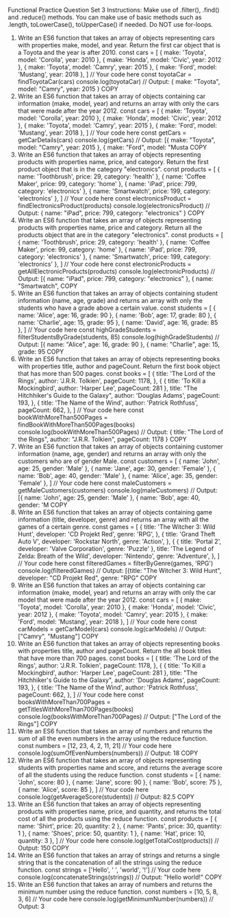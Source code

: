 Functional Practice Question Set 3
Instructions:
Make use of .filter(), .find() and .reduce() methods.
You can make use of basic methods such as .length, toLowerCase(), toUpperCase() if needed.
Do NOT use for-loops.
1. Write an ES6 function that takes an array of objects representing cars with properties make,
model, and year. Return the first car object that is a Toyota and the year is after 2010.
const cars = [
{ make: 'Toyota', model: 'Corolla', year: 2010 },
{ make: 'Honda', model: 'Civic', year: 2012 },
{ make: 'Toyota', model: 'Camry', year: 2015 },
{ make: 'Ford', model: 'Mustang', year: 2018 },
]
// Your code here
const toyotaCar = findToyotaCar(cars)
console.log(toyotaCar)
// Output: { make: "Toyota", model: "Camry", year: 2015 }
COPY
2. Write an ES6 function that takes an array of objects containing car information (make, model,
year) and returns an array with only the cars that were made after the year 2012.
const cars = [
{ make: 'Toyota', model: 'Corolla', year: 2010 },
{ make: 'Honda', model: 'Civic', year: 2012 },
{ make: 'Toyota', model: 'Camry', year: 2015 },
{ make: 'Ford', model: 'Mustang', year: 2018 },
]
// Your code here
const getCars = getCarDetails(cars)
console.log(getCars)
// Output: [{ make: "Toyota", model: "Camry", year: 2015 }, { make: "Ford", model: "Musta
COPY
3. Write an ES6 function that takes an array of objects representing products with properties name,
price, and category. Return the first product object that is in the category "electronics".
const products = [
{ name: 'Toothbrush', price: 29, category: 'health' },
{ name: 'Coffee Maker', price: 99, category: 'home' },
{ name: 'iPad', price: 799, category: 'electronics' },
{ name: 'Smartwatch', price: 199, category: 'electronics' },
]
// Your code here
const electronicsProduct = findElectronicsProduct(products)
console.log(electronicsProduct)
// Output: { name: "iPad", price: 799, category: "electronics" }
COPY
4. Write an ES6 function that takes an array of objects representing products with properties name,
price and category. Return all the products object that are in the category "electronics".
const products = [
{ name: 'Toothbrush', price: 29, category: 'health' },
{ name: 'Coffee Maker', price: 99, category: 'home' },
{ name: 'iPad', price: 799, category: 'electronics' },
{ name: 'Smartwatch', price: 199, category: 'electronics' },
]
// Your code here
const electronicProducts = getAllElectronicProducts(products)
console.log(electronicProducts)
// Output: [{ name: "iPad", price: 799, category: "electronics" }, { name: "Smartwatch",
COPY
5. Write an ES6 function that takes an array of objects containing student information (name, age,
grade) and returns an array with only the students who have a grade above a certain value.
const students = [
{ name: 'Alice', age: 16, grade: 90 },
{ name: 'Bob', age: 17, grade: 80 },
{ name: 'Charlie', age: 15, grade: 95 },
{ name: 'David', age: 16, grade: 85 },
]
// Your code here
const highGradeStudents = filterStudentsByGrade(students, 85)
console.log(highGradeStudents)
// Output: [{ name: "Alice", age: 16, grade: 90 }, { name: "Charlie", age: 15, grade: 95
COPY
6. Write an ES6 function that takes an array of objects representing books with properties title,
author and pageCount. Return the first book object that has more than 500 pages.
const books = [
{
title: 'The Lord of the Rings',
author: 'J.R.R. Tolkien',
pageCount: 1178,
},
{
{ title: 'To Kill a Mockingbird', author: 'Harper Lee', pageCount: 281 },
title: "The Hitchhiker's Guide to the Galaxy",
author: 'Douglas Adams',
pageCount: 193,
},
{
title: 'The Name of the Wind',
author: 'Patrick Rothfuss',
pageCount: 662,
},
]
// Your code here
const bookWithMoreThan500Pages = findBookWithMoreThan500Pages(books)
console.log(bookWithMoreThan500Pages)
// Output: { title: "The Lord of the Rings", author: "J.R.R. Tolkien", pageCount: 1178 }
COPY
7. Write an ES6 function that takes an array of objects containing customer information (name,
age, gender) and returns an array with only the customers who are of gender Male.
const customers = [
{ name: 'John', age: 25, gender: 'Male' },
{ name: 'Jane', age: 30, gender: 'Female' },
{ name: 'Bob', age: 40, gender: 'Male' },
{ name: 'Alice', age: 35, gender: 'Female' },
]
// Your code here
const maleCustomers = getMaleCustomers(customers)
console.log(maleCustomers)
// Output: [{ name: 'John', age: 25, gender: 'Male' }, { name: 'Bob', age: 40, gender: 'M
COPY
8. Write an ES6 function that takes an array of objects containing game information (title,
developer, genre) and returns an array with all the games of a certain genre.
const games = [
{
title: 'The Witcher 3: Wild Hunt',
developer: 'CD Projekt Red',
genre: 'RPG',
},
{
title: 'Grand Theft Auto V',
developer: 'Rockstar North',
genre: 'Action',
},
{
{ title: 'Portal 2', developer: 'Valve Corporation', genre: 'Puzzle' },
title: 'The Legend of Zelda: Breath of the Wild',
developer: 'Nintendo',
genre: 'Adventure',
},
]
// Your code here
const filteredGames = filterByGenre(games, 'RPG')
console.log(filteredGames)
// Output: [{title: "The Witcher 3: Wild Hunt", developer: "CD Projekt Red", genre: "RPG"
COPY
9. Write an ES6 function that takes an array of objects containing car information (make, model,
year) and returns an array with only the car model that were made after the year 2012.
const cars = [
{ make: 'Toyota', model: 'Corolla', year: 2010 },
{ make: 'Honda', model: 'Civic', year: 2012 },
{ make: 'Toyota', model: 'Camry', year: 2015 },
{ make: 'Ford', model: 'Mustang', year: 2018 },
]
// Your code here
const carModels = getCarModel(cars)
console.log(carModels)
// Output: ["Camry", "Mustang"]
COPY
10. Write an ES6 function that takes an array of objects representing books with properties title,
author and pageCount. Return the all book titles that have more than 700 pages.
const books = [
{
title: 'The Lord of the Rings',
author: 'J.R.R. Tolkien',
pageCount: 1178,
},
{
{ title: 'To Kill a Mockingbird', author: 'Harper Lee', pageCount: 281 },
title: "The Hitchhiker's Guide to the Galaxy",
author: 'Douglas Adams',
pageCount: 193,
},
{
title: 'The Name of the Wind',
author: 'Patrick Rothfuss',
pageCount: 662,
},
]
// Your code here
const booksWithMoreThan700Pages = getTitlesWithMoreThan700Pages(books)
console.log(booksWithMoreThan700Pages)
// Output: ["The Lord of the Rings"]
COPY
11. Write an ES6 function that takes an array of numbers and returns the sum of all the even
numbers in the array using the reduce function.
const numbers = [12, 23, 4, 2, 11, 21]
// Your code here
console.log(sumOfEvenNumbers(numbers))
// Output: 18
COPY
12. Write an ES6 function that takes an array of objects representing students with properties name
and score, and returns the average score of all the students using the reduce function.
const students = [
{ name: 'John', score: 80 },
{ name: 'Jane', score: 90 },
{ name: 'Bob', score: 75 },
{ name: 'Alice', score: 85 },
]
// Your code here
console.log(getAverageScore(students))
// Output: 82.5
COPY
13. Write an ES6 function that takes an array of objects representing products with properties name,
price, and quantity, and returns the total cost of all the products using the reduce function.
const products = [
{ name: 'Shirt', price: 20, quantity: 2 },
{ name: 'Pants', price: 30, quantity: 1 },
{ name: 'Shoes', price: 50, quantity: 1 },
{ name: 'Hat', price: 10, quantity: 3 },
]
// Your code here
console.log(getTotalCost(products))
// Output: 150
COPY
14. Write an ES6 function that takes an array of strings and returns a single string that is the
concatenation of all the strings using the reduce function.
const strings = ['Hello', ' ', 'world', '!']
// Your code here
console.log(concatenateStrings(strings))
// Output: "Hello world!"
COPY
15. Write an ES6 function that takes an array of numbers and returns the minimum number using
the reduce function.
const numbers = [10, 5, 8, 3, 6]
// Your code here
console.log(getMinimumNumber(numbers))
// Output: 3
